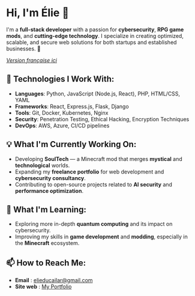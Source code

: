 # Hi, I'm Élie 👋

I'm a **full-stack developer** with a passion for **cybersecurity**, **RPG game mods**, and **cutting-edge technology**. I specialize in creating optimized, scalable, and secure web solutions for both startups and established businesses. 🚀

*[Version française ici](./README.md)*

## 🔧 Technologies I Work With:
* **Languages**: Python, JavaScript (Node.js, React), PHP, HTML/CSS, YAML
* **Frameworks**: React, Express.js, Flask, Django
* **Tools**: Git, Docker, Kubernetes, Nginx
* **Security**: Penetration Testing, Ethical Hacking, Encryption Techniques
* **DevOps**: AWS, Azure, CI/CD pipelines

## 💡 What I'm Currently Working On:
* Developing **SoulTech** — a Minecraft mod that merges **mystical** and **technological** worlds.
* Expanding my **freelance portfolio** for web development and **cybersecurity consultancy**.
* Contributing to open-source projects related to **AI security** and **performance optimization**.

## 🌱 What I'm Learning:
* Exploring more in-depth **quantum computing** and its impact on cybersecurity.
* Improving my skills in **game development** and **modding**, especially in the **Minecraft** ecosystem.

## 📫 How to Reach Me:
* **Email** : [elieducailar@gmail.com](mailto:elieducailar@gmail.com)
* **Site web** : [My Portfolio](https://elie-dev.vercel.app/)
